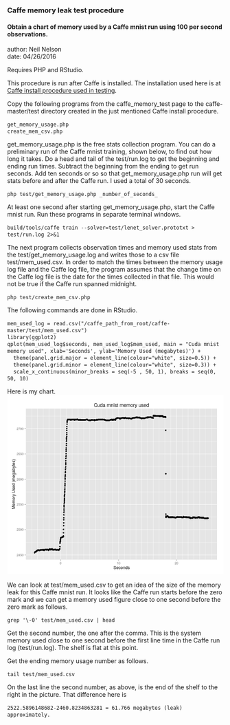   
### Caffe memory leak test procedure

#### Obtain a chart of memory used by a Caffe mnist run using 100 per second observations. 
  
author: Neil Nelson  
date: 04/26/2016  

Requires PHP and RStudio.  

This procedure is run after Caffe is installed. The installation used here is at [Caffe install procedure used in testing](https://github.com/neilnelson/caffe_memory_test/blob/master/caffe_install.md).  

Copy the following programs from the caffe_memory_test page to the caffe-master/test directory created in the just mentioned Caffe install procedure.
```
get_memory_usage.php  
create_mem_csv.php
```

get_memory_usage.php is the free stats collection program. You can do a preliminary run of the Caffe mnist training, shown below, to find out how long it takes. Do a head and tail of the test/run.log to get the beginning and ending run times. Subtract the beginning from the ending to get run seconds. Add ten seconds or so so that get_memory_usage.php run will get stats before and after the Caffe run. I used a total of 30 seconds. 
```
php test/get_memory_usage.php _number_of_seconds_
```

At least one second after starting get_memory_usage.php, start the Caffe mnist run. Run these programs in separate terminal windows.
```
build/tools/caffe train --solver=test/lenet_solver.prototxt > test/run.log 2>&1
```
The next program collects observation times and memory used stats from the test/get_memory_usage.log and writes those to a csv file test/mem_used.csv. In order to match the times between the memory usage log file and the Caffe log file, the program assumes that the change time on the Caffe log file is the date for the times collected in that file. This would not be true if the Caffe run spanned midnight.
```
php test/create_mem_csv.php
```
The following commands are done in RStudio.
```
mem_used_log = read.csv("/caffe_path_from_root/caffe-master/test/mem_used.csv")
library(ggplot2)
qplot(mem_used_log$seconds, mem_used_log$mem_used, main = "Cuda mnist memory used", xlab='Seconds', ylab='Memory Used (megabytes)') +
  theme(panel.grid.major = element_line(colour="white", size=0.5)) +
  theme(panel.grid.minor = element_line(colour="white", size=0.3)) +
  scale_x_continuous(minor_breaks = seq(-5 , 50, 1), breaks = seq(0, 50, 10)
```
Here is my chart.  
![memory usage graph](usage_100.png)

We can look at test/mem_used.csv to get an idea of the size of the memory leak for this Caffe mnist run. It looks like the Caffe run starts before the zero mark and we can get a memory used figure close to one second before the zero mark as follows.
```
grep '\-0' test/mem_used.csv | head
```
Get the second number, the one after the comma. This is the system memory used close to one second before the first line time in the Caffe run log (test/run.log). The shelf is flat at this point.

Get the ending memory usage number as follows.
```
tail test/mem_used.csv
```
On the last line the second number, as above, is the end of the shelf to the right in the picture. That difference here is
```
2522.5896148682-2460.8234863281 = 61.766 megabytes (leak) approximately.
```


